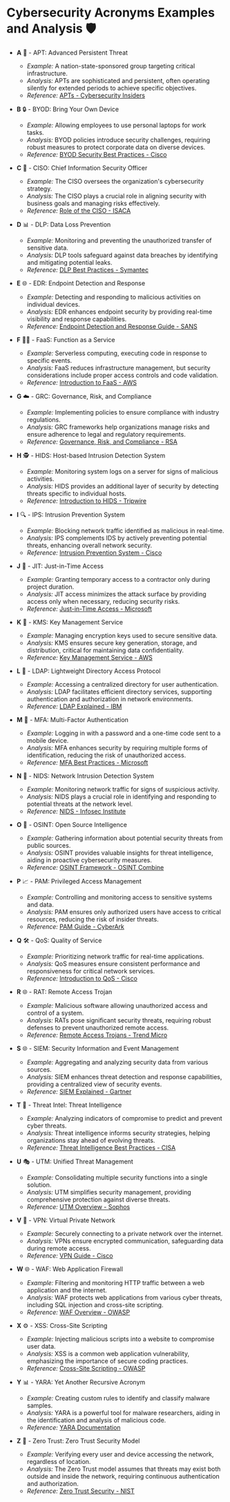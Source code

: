 # Cybersecurity Acronyms Examples and Analysis 🛡️

- **A** 📡 - APT: Advanced Persistent Threat
  - *Example:* A nation-state-sponsored group targeting critical infrastructure.
  - *Analysis:* APTs are sophisticated and persistent, often operating silently for extended periods to achieve specific objectives.
  - *Reference:* [APTs - Cybersecurity Insiders](https://www.cybersecurity-insiders.com/advanced-persistent-threats/)

- **B** 🔒 - BYOD: Bring Your Own Device
  - *Example:* Allowing employees to use personal laptops for work tasks.
  - *Analysis:* BYOD policies introduce security challenges, requiring robust measures to protect corporate data on diverse devices.
  - *Reference:* [BYOD Security Best Practices - Cisco](https://www.cisco.com/c/en/us/solutions/enterprise-networks/enterprise-mobility-secure-byod-best-practices/index.html)

- **C** 🚨 - CISO: Chief Information Security Officer
  - *Example:* The CISO oversees the organization's cybersecurity strategy.
  - *Analysis:* The CISO plays a crucial role in aligning security with business goals and managing risks effectively.
  - *Reference:* [Role of the CISO - ISACA](https://www.isaca.org/resources/ciso)

- **D** 📊 - DLP: Data Loss Prevention
  - *Example:* Monitoring and preventing the unauthorized transfer of sensitive data.
  - *Analysis:* DLP tools safeguard against data breaches by identifying and mitigating potential leaks.
  - *Reference:* [DLP Best Practices - Symantec](https://www.symantec.com/blogs/feature-stories/dlp-best-practices)

- **E** 🌐 - EDR: Endpoint Detection and Response
  - *Example:* Detecting and responding to malicious activities on individual devices.
  - *Analysis:* EDR enhances endpoint security by providing real-time visibility and response capabilities.
  - *Reference:* [Endpoint Detection and Response Guide - SANS](https://www.sans.org/blog/edr-endpoint-detection-and-response-the-sans-guide-part-1/)

- **F** 🧑‍💻 - FaaS: Function as a Service
  - *Example:* Serverless computing, executing code in response to specific events.
  - *Analysis:* FaaS reduces infrastructure management, but security considerations include proper access controls and code validation.
  - *Reference:* [Introduction to FaaS - AWS](https://aws.amazon.com/lambda/serverless/)

- **G** ☁️ - GRC: Governance, Risk, and Compliance
  - *Example:* Implementing policies to ensure compliance with industry regulations.
  - *Analysis:* GRC frameworks help organizations manage risks and ensure adherence to legal and regulatory requirements.
  - *Reference:* [Governance, Risk, and Compliance - RSA](https://www.rsa.com/en-us/solutions/governance-risk-and-compliance)

- **H** 🕵️ - HIDS: Host-based Intrusion Detection System
  - *Example:* Monitoring system logs on a server for signs of malicious activities.
  - *Analysis:* HIDS provides an additional layer of security by detecting threats specific to individual hosts.
  - *Reference:* [Introduction to HIDS - Tripwire](https://www.tripwire.com/solutions/host-intrusion-detection-system/)

- **I** 🔍 - IPS: Intrusion Prevention System
  - *Example:* Blocking network traffic identified as malicious in real-time.
  - *Analysis:* IPS complements IDS by actively preventing potential threats, enhancing overall network security.
  - *Reference:* [Intrusion Prevention System - Cisco](https://www.cisco.com/c/en/us/products/security/intrusion-prevention-system/index.html)

- **J** 🛑 - JIT: Just-in-Time Access
  - *Example:* Granting temporary access to a contractor only during project duration.
  - *Analysis:* JIT access minimizes the attack surface by providing access only when necessary, reducing security risks.
  - *Reference:* [Just-in-Time Access - Microsoft](https://docs.microsoft.com/en-us/azure/active-directory/governance/entitlement-management-overview)

- **K** 🧠 - KMS: Key Management Service
  - *Example:* Managing encryption keys used to secure sensitive data.
  - *Analysis:* KMS ensures secure key generation, storage, and distribution, critical for maintaining data confidentiality.
  - *Reference:* [Key Management Service - AWS](https://aws.amazon.com/kms/)

- **L** 🔄 - LDAP: Lightweight Directory Access Protocol
  - *Example:* Accessing a centralized directory for user authentication.
  - *Analysis:* LDAP facilitates efficient directory services, supporting authentication and authorization in network environments.
  - *Reference:* [LDAP Explained - IBM](https://www.ibm.com/cloud/learn/ldap)

- **M** 🔐 - MFA: Multi-Factor Authentication
  - *Example:* Logging in with a password and a one-time code sent to a mobile device.
  - *Analysis:* MFA enhances security by requiring multiple forms of identification, reducing the risk of unauthorized access.
  - *Reference:* [MFA Best Practices - Microsoft](https://docs.microsoft.com/en-us/azure/active-directory/authentication/concept-mfa-best-practices)

- **N** 📡 - NIDS: Network Intrusion Detection System
  - *Example:* Monitoring network traffic for signs of suspicious activity.
  - *Analysis:* NIDS plays a crucial role in identifying and responding to potential threats at the network level.
  - *Reference:* [NIDS - Infosec Institute](https://www.infosecinstitute.com/certification/network-intrusion-detection/)

- **O** 🚫 - OSINT: Open Source Intelligence
  - *Example:* Gathering information about potential security threats from public sources.
  - *Analysis:* OSINT provides valuable insights for threat intelligence, aiding in proactive cybersecurity measures.
  - *Reference:* [OSINT Framework - OSINT Combine](https://osintcombine.com/)

- **P** 📈 - PAM: Privileged Access Management
  - *Example:* Controlling and monitoring access to sensitive systems and data.
  - *Analysis:* PAM ensures only authorized users have access to critical resources, reducing the risk of insider threats.
  - *Reference:* [PAM Guide - CyberArk](https://www.cyberark.com/what-is/pam/)

- **Q** 🛠️ - QoS: Quality of Service
  - *Example:* Prioritizing network traffic for real-time applications.
  - *Analysis:* QoS measures ensure consistent performance and responsiveness for critical network services.
  - *Reference:* [Introduction to QoS - Cisco](https://www.cisco.com/c/en/us/solutions/enterprise-networks/qos.html)

- **R** 🌐 - RAT: Remote Access Trojan
  - *Example:* Malicious software allowing unauthorized access and control of a system.
  - *Analysis:* RATs pose significant security threats, requiring robust defenses to prevent unauthorized remote access.
  - *Reference:* [Remote Access Trojans - Trend Micro](https://www.trendmicro.com/vinfo/us/security/definition/remote-access-trojan-rat)

- **S** 🌐 - SIEM: Security Information and Event Management
  - *Example:* Aggregating and analyzing security data from various sources.
  - *Analysis:* SIEM enhances threat detection and response capabilities, providing a centralized view of security events.
  - *Reference:* [SIEM Explained - Gartner](https://www.gartner.com/en/information-technology/glossary/security-information-and-event-management-siem)

- **T** 🛑 - Threat Intel: Threat Intelligence
  - *Example:* Analyzing indicators of compromise to predict and prevent cyber threats.
  - *Analysis:* Threat intelligence informs security strategies, helping organizations stay ahead of evolving threats.
  - *Reference:* [Threat Intelligence Best Practices - CISA](https://www.cisa.gov/threat-intelligence)

- **U** 🎭 - UTM: Unified Threat Management
  - *Example:* Consolidating multiple security functions into a single solution.
  - *Analysis:* UTM simplifies security management, providing comprehensive protection against diverse threats.
  - *Reference:* [UTM Overview - Sophos](https://www.sophos.com/en-us/products/unified-threat-management/utm-overview.aspx)

- **V** 🔐 - VPN: Virtual Private Network
  - *Example:* Securely connecting to a private network over the internet.
  - *Analysis:* VPNs ensure encrypted communication, safeguarding data during remote access.
  - *Reference:* [VPN Guide - Cisco](https://www.cisco.com/c/en/us/solutions/small-business/resource-center/security/virtual-private-networks-vpn/)

- **W** 🌐 - WAF: Web Application Firewall
  - *Example:* Filtering and monitoring HTTP traffic between a web application and the internet.
  - *Analysis:* WAF protects web applications from various cyber threats, including SQL injection and cross-site scripting.
  - *Reference:* [WAF Overview - OWASP](https://owasp.org/www-community/Web_Application_Firewall)

- **X** ⚙️ - XSS: Cross-Site Scripting
  - *Example:* Injecting malicious scripts into a website to compromise user data.
  - *Analysis:* XSS is a common web application vulnerability, emphasizing the importance of secure coding practices.
  - *Reference:* [Cross-Site Scripting - OWASP](https://owasp.org/www-community/attacks/xss/)

- **Y** 📊 - YARA: Yet Another Recursive Acronym
  - *Example:* Creating custom rules to identify and classify malware samples.
  - *Analysis:* YARA is a powerful tool for malware researchers, aiding in the identification and analysis of malicious code.
  - *Reference:* [YARA Documentation](https://yara.readthedocs.io/en/latest/)

- **Z** 📡 - Zero Trust: Zero Trust Security Model
  - *Example:* Verifying every user and device accessing the network, regardless of location.
  - *Analysis:* The Zero Trust model assumes that threats may exist both outside and inside the network, requiring continuous authentication and authorization.
  - *Reference:* [Zero Trust Security - NIST](https://www.nist.gov/cybersecurity/zero-trust)
